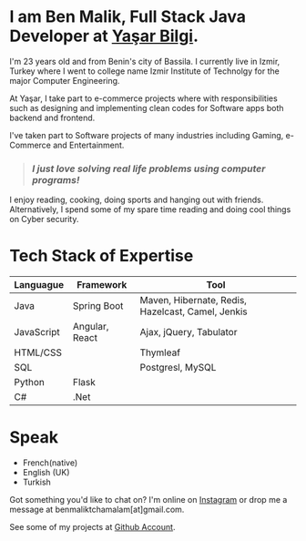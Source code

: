 # I am Ben Malik, Full Stack Java Developer at [Yaşar Bilgi](https://yasarbilgi.com.tr). 

I'm 23 years old and from Benin's city of Bassila. I currently live in Izmir, Turkey where I went to college name Izmir Institute of Technolgy
for the major Computer Engineering.

At Yaşar, I take part to e-commerce projects where with responsibilities such as
designing and implementing clean codes for Software apps both backend and frontend.

I've taken part to Software projects of many industries including Gaming, e-Commerce and Entertainment.

> ### *I just love solving real life problems using computer programs!*

I enjoy reading, cooking, doing sports and hanging out with friends. Alternatively, I spend some of my spare time reading and doing cool things on Cyber security.

# Tech Stack of Expertise

 
 Languague  | Framework | Tool
 ------------|----------|----------
Java  | Spring Boot | Maven, Hibernate, Redis, Hazelcast, Camel, Jenkis
JavaScript  | Angular, React | Ajax, jQuery, Tabulator
HTML/CSS| | Thymleaf
 SQL | | Postgresl, MySQL
 Python| Flask | 
C#| .Net | 
 
  
# Speak
* French(native) 
* English (UK)
* Turkish

Got something you'd like to chat on? I'm online on [Instagram](https://www.instagram.com/benmalik_/) or drop me a message at benmaliktchamalam[at]gmail.com.

See some of my projects at [Github Account](https://github.com/ben-malik).
